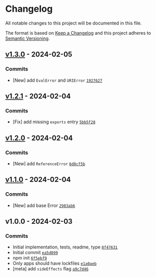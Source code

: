 ﻿# Changelog

All notable changes to this project will be documented in this file.

The format is based on [Keep a Changelog](https://keepachangelog.com/en/1.0.0/)
and this project adheres to [Semantic Versioning](https://semver.org/spec/v2.0.0.html).

## [v1.3.0](https://github.com/ljharb/es-errors/compare/v1.2.1...v1.3.0) - 2024-02-05

### Commits

- [New] add `EvalError` and `URIError` [`1927627`](https://github.com/ljharb/es-errors/commit/1927627ba68cb6c829d307231376c967db53acdf)

## [v1.2.1](https://github.com/ljharb/es-errors/compare/v1.2.0...v1.2.1) - 2024-02-04

### Commits

- [Fix] add missing `exports` entry [`5bb5f28`](https://github.com/ljharb/es-errors/commit/5bb5f280f98922701109d6ebb82eea2257cecc7e)

## [v1.2.0](https://github.com/ljharb/es-errors/compare/v1.1.0...v1.2.0) - 2024-02-04

### Commits

- [New] add `ReferenceError` [`6d8cf5b`](https://github.com/ljharb/es-errors/commit/6d8cf5bbb6f3f598d02cf6f30e468ba2caa8e143)

## [v1.1.0](https://github.com/ljharb/es-errors/compare/v1.0.0...v1.1.0) - 2024-02-04

### Commits

- [New] add base Error [`2983ab6`](https://github.com/ljharb/es-errors/commit/2983ab65f7bc5441276cb021dc3aa03c78881698)

## v1.0.0 - 2024-02-03

### Commits

- Initial implementation, tests, readme, type [`8f47631`](https://github.com/ljharb/es-errors/commit/8f476317e9ad76f40ad648081829b1a1a3a1288b)
- Initial commit [`ea5d099`](https://github.com/ljharb/es-errors/commit/ea5d099ef18e550509ab9e2be000526afd81c385)
- npm init [`6f5ebf9`](https://github.com/ljharb/es-errors/commit/6f5ebf9cead474dadd72b9e63dad315820a089ae)
- Only apps should have lockfiles [`e1a0aeb`](https://github.com/ljharb/es-errors/commit/e1a0aeb7b80f5cfc56be54d6b2100e915d47def8)
- [meta] add `sideEffects` flag [`a9c7d46`](https://github.com/ljharb/es-errors/commit/a9c7d460a492f1d8a241c836bc25a322a19cc043)
